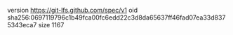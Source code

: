 version https://git-lfs.github.com/spec/v1
oid sha256:0697119796c1b49fca00fc6edd22c3d8da65637ff46fad07ea33d8375343eca7
size 1167
